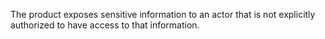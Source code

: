 The product exposes sensitive information to an actor that is not explicitly authorized to have access to that information.
